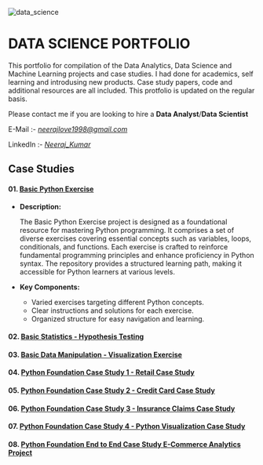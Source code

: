 ![data_science](https://github.com/neerajlove1998/DATA_SCIENCE_PORTFOLIO/assets/67648649/87c520c9-1eb7-4b6e-b1e7-eeb0222338b0)

# DATA SCIENCE PORTFOLIO
This portfolio for compilation of the Data Analytics, Data Science and Machine Learning projects and case studies. I had done for academics, self learning and introdusing new products. Case study papers, code and additional resources are all included. This protfolio is updated on the regular basis.

Please contact me if you are looking to hire a **Data Analyst**/**Data Scientist**

E-Mail :- *neerajlove1998@gmail.com*

LinkedIn :- *[Neeraj_Kumar](https://www.linkedin.com/in/neeraj-kumar-026324148/)*


## **Case Studies**

#### 01. [Basic Python Exercise](https://github.com/neerajlove1998/DATA_SCIENCE_PORTFOLIO/tree/main/Basic%20Python%20Exercise)

* __Description:__
    
   The Basic Python Exercise project is designed as a foundational resource for mastering Python programming. It comprises a set of diverse exercises covering essential concepts such as variables, loops,             conditionals, and functions. Each exercise is crafted to reinforce fundamental programming principles and enhance proficiency in Python syntax. The repository provides a structured learning path, making           it accessible for Python learners at various levels.

* __Key Components:__

     - Varied exercises targeting different Python concepts.
     - Clear instructions and solutions for each exercise.
     - Organized structure for easy navigation and learning.

#### 02. [Basic Statistics - Hypothesis Testing](https://github.com/neerajlove1998/DATA_SCIENCE_PORTFOLIO/tree/main/Basic%20Statistics%20-%20Hypothesis%20Testing)

#### 03. [Basic Data Manipulation - Visualization Exercise](https://github.com/neerajlove1998/DATA_SCIENCE_PORTFOLIO/tree/main/Basic%20Data%20Manipulation%20-%20Visualization%20Exercise)

#### 04. [Python Foundation Case Study 1 - Retail Case Study](https://github.com/neerajlove1998/DATA_SCIENCE_PORTFOLIO/tree/main/Python%20Foundation%20Case%20Study%201%20-%20Retail%20Case%20Study)

#### 05. [Python Foundation Case Study 2 - Credit Card Case Study](https://github.com/neerajlove1998/DATA_SCIENCE_PORTFOLIO/tree/main/Python%20Foundation%20Case%20Study%202%20-%20Credit%20Card%20Case%20Study)

#### 06. [Python Foundation Case Study 3 - Insurance Claims Case Study](https://github.com/neerajlove1998/DATA_SCIENCE_PORTFOLIO/tree/main/Python%20Foundation%20Case%20Study%203%20-%20Insurance%20Claims%20Case%20Study)

#### 07. [Python Foundation Case Study 4 - Python Visualization Case Study](https://github.com/neerajlove1998/DATA_SCIENCE_PORTFOLIO/tree/main/Python%20Foundation%20Case%20Study%204%20-%20Python%20Visualization%20Case%20Study)

#### 08. [Python Foundation End to End Case Study E-Commerce Analytics Project](https://github.com/neerajlove1998/DATA_SCIENCE_PORTFOLIO/tree/main/Python%20Foundation%20End%20to%20End%20Case%20Study%20E-Commerce%20Analytics%20Project)


